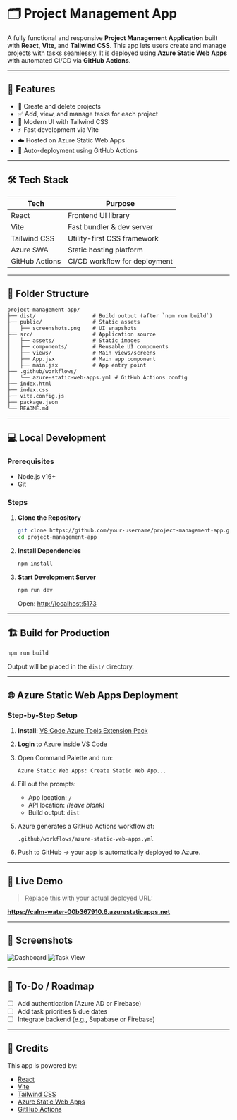 
# 🗂️ Project Management App

A fully functional and responsive **Project Management Application** built with **React**, **Vite**, and **Tailwind CSS**. This app lets users create and manage projects with tasks seamlessly. It is deployed using **Azure Static Web Apps** with automated CI/CD via **GitHub Actions**.

---

## 🚀 Features

- 📁 Create and delete projects
- ✅ Add, view, and manage tasks for each project
- 🎨 Modern UI with Tailwind CSS
- ⚡ Fast development via Vite
- ☁️ Hosted on Azure Static Web Apps
- 🔄 Auto-deployment using GitHub Actions

---

## 🛠️ Tech Stack

| Tech            | Purpose                          |
|-----------------|----------------------------------|
| React           | Frontend UI library              |
| Vite            | Fast bundler & dev server        |
| Tailwind CSS    | Utility-first CSS framework      |
| Azure SWA       | Static hosting platform          |
| GitHub Actions  | CI/CD workflow for deployment    |

---

## 📁 Folder Structure

```
project-management-app/
├── dist/                  # Build output (after `npm run build`)
├── public/                # Static assets
│   ├── screenshots.png    # UI snapshots
├── src/                   # Application source
│   ├── assets/            # Static images
│   ├── components/        # Reusable UI components
│   ├── views/             # Main views/screens
│   ├── App.jsx            # Main app component
│   ├── main.jsx           # App entry point
├── .github/workflows/
│   └── azure-static-web-apps.yml # GitHub Actions config
├── index.html
├── index.css
├── vite.config.js
├── package.json
└── README.md
```

---

## 💻 Local Development

### Prerequisites
- Node.js v16+
- Git

### Steps

1. **Clone the Repository**
   ```bash
   git clone https://github.com/your-username/project-management-app.git
   cd project-management-app
   ```

2. **Install Dependencies**
   ```bash
   npm install
   ```

3. **Start Development Server**
   ```bash
   npm run dev
   ```
   Open: [http://localhost:5173](http://localhost:5173)

---

## 🏗️ Build for Production

```bash
npm run build
```

Output will be placed in the `dist/` directory.

---

## 🌐 Azure Static Web Apps Deployment

### Step-by-Step Setup

1. **Install**: [VS Code Azure Tools Extension Pack](https://marketplace.visualstudio.com/items?itemName=ms-vscode.vscode-node-azure-pack)
2. **Login** to Azure inside VS Code
3. Open Command Palette and run:
   ```
   Azure Static Web Apps: Create Static Web App...
   ```
4. Fill out the prompts:
   - App location: `/`
   - API location: *(leave blank)*
   - Build output: `dist`

5. Azure generates a GitHub Actions workflow at:
   ```
   .github/workflows/azure-static-web-apps.yml
   ```

6. Push to GitHub → your app is automatically deployed to Azure.

---

## 🔴 Live Demo

> Replace this with your actual deployed URL:

**https://calm-water-00b367910.6.azurestaticapps.net**

---

## 📸 Screenshots

![Dashboard](./public/Screenshot-1.png)
![Task View](./public/Screenshot-2.png)

---

## 📌 To-Do / Roadmap

- [ ] Add authentication (Azure AD or Firebase)
- [ ] Add task priorities & due dates
- [ ] Integrate backend (e.g., Supabase or Firebase)

---

## 👏 Credits

This app is powered by:

- [React](https://reactjs.org)
- [Vite](https://vitejs.dev)
- [Tailwind CSS](https://tailwindcss.com)
- [Azure Static Web Apps](https://learn.microsoft.com/en-us/azure/static-web-apps/)
- [GitHub Actions](https://docs.github.com/en/actions)

